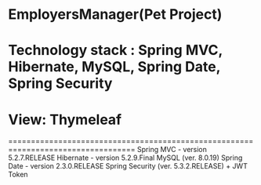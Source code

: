 # EmployersManager(Pet Project)
# Technology stack : Spring MVC, Hibernate, MySQL, Spring Date, Spring Security
# View: Thymeleaf
==================================================================================
Spring MVC - version 5.2.7.RELEASE
Hibernate - version 5.2.9.Final
MySQL (ver. 8.0.19)
Spring Date - version 2.3.0.RELEASE
Spring Security (ver. 5.3.2.RELEASE) + JWT Token
